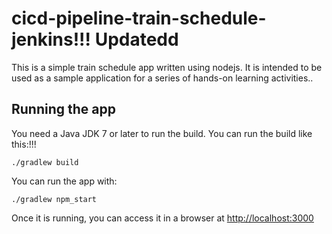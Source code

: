 # cicd-pipeline-train-schedule-jenkins!!! Updatedd

This is a simple train schedule app written using nodejs. It is intended to be used as a sample application for a series of hands-on learning activities..

## Running the app

You need a Java JDK 7 or later to run the build. You can run the build like this:!!!

    ./gradlew build

You can run the app with:

    ./gradlew npm_start

Once it is running, you can access it in a browser at [http://localhost:3000](http://localhost:3000)

